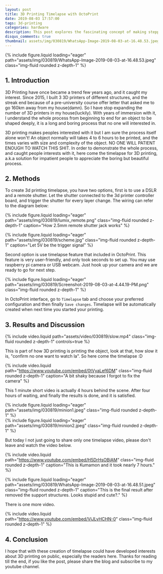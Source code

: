 ```yaml
---
layout: post
title: 3D Printing Timelapse with OctoPrint
date: 2019-08-03 17:57:00
tags: 3d-printing
categories: hardware
description: This post explores the fascinating concept of making stepper motors “sing” by controlling their movement to generate musical tones. It covers the physics behind the technique, the hardware setup using an Arduino and stepper motor drivers, and how MIDI signals are used to create music with repurposed 3D printer motors.
disqus_comments: true
thumbnail: assets/img/030819/WhatsApp-Image-2019-08-03-at-16.48.53.jpeg
---
```


{% include figure.liquid loading="eager" path="assets/img/030819/WhatsApp-Image-2019-08-03-at-16.48.53.jpeg" class="img-fluid rounded z-depth-1" %}

## 1\. Introduction

3D Printing have once became a trend few years ago, and it caught my interest. Since 2015, I built 3 3D printers of different structures, and the streak end because of a pre-university course offer letter that asked me to go 160km away from my house(damn). So I have stop expanding the number of 3D printers in my house(luckily). With years of immersion with it, I understand the whole process from beginning to end for an object to be shaped deeply, it is a long and boring process that no one will interested in.

3D printing makes peoples interested with it but I am sure the process itself alone won't! An object normally will takes 4 to 6 hours to be printed, and the times varies with size and complexity of the object. NO ONE WILL PATIENT ENOUGH TO WATCH THIS SHIT. In order to demonstrate the whole process, and caught people interests with it, here come the timelapse for 3D printing, a.k.a solution for impatient people to appreciate the boring but beautiful process.

## 2\. Methods

To create 3d printing timelapse, you have two options, first is to use a DSLR and a remote shutter. Let the shutter connected to the 3d printer controller board, and trigger the shutter for every layer change. The wiring can refer to the diagram below:

{% include figure.liquid loading="eager" path="assets/img/030819/lumix_remote.png" class="img-fluid rounded z-depth-1" caption="How 2.5mm remote shutter jack works" %}

{% include figure.liquid loading="eager" path="assets/img/030819/scheme.jpg" class="img-fluid rounded z-depth-1" caption="Let 5V be the trigger signal" %}

Second option is use timelapse feature that included in OctoPrint. This feature is very user-friendly, and only took seconds to set up. You may use raspberry pi camera or USB webcam. Just hook up your camera and we are ready to go for next step.

{% include figure.liquid loading="eager" path="assets/img/030819/Screenshot-2019-08-03-at-4.44.19-PM.png" class="img-fluid rounded z-depth-1" %}

In OctoPrint interface, go to `Timelapse` tab and choose your preferred configuration and then finally `Save changes`. Timelapse will be automatically created when next time you started your printing.

## 3\. Results and Discussion

{% include video.liquid path="assets/video/030819/slow.mp4" class="img-fluid rounded z-depth-1" controls=true %}

This is part of how 3D printing is printing the object, look at that, how slow it is, "confirm no one want to watch la". So here come the timelapse :D

{% include video.liquid path="https://www.youtube.com/embed/0tVyaLef6DM" class="img-fluid rounded z-depth-1" caption="A bit shaky because I forgot to fix the camera" %}

This 1 minute short video is actually 4 hours behind the scene. After four hours of waiting, and finally the results is done, and it is satisfied.

<div class="row mt-3">
    <div class="col-sm mt-3 mt-md-0">
        {% include figure.liquid loading="eager" path="assets/img/030819/minion1.jpeg" class="img-fluid rounded z-depth-1" %}
    </div>
    <div class="col-sm mt-3 mt-md-0">
        {% include figure.liquid loading="eager" path="assets/img/030819/minion2.jpeg" class="img-fluid rounded z-depth-1" %}
    </div>
</div>

But today I not just going to share only one timelapse video, please don't leave and watch the video below.

{% include video.liquid path="https://www.youtube.com/embed/H5DrHsOBjAM" class="img-fluid rounded z-depth-1" caption="This is Kumamon and it took nearly 7 hours." %}

{% include figure.liquid loading="eager" path="assets/img/030819/WhatsApp-Image-2019-08-03-at-16.48.51.jpeg" class="img-fluid rounded z-depth-1" caption="This is the final result after removed the support structures. Looks stupid and cute?." %}

There is one more video.

{% include video.liquid path="https://www.youtube.com/embed/VjJLyHCHN-0" class="img-fluid rounded z-depth-1" %}

## 4\. Conclusion

I hope that with these creation of timelapse could have developed interests about 3D printing on public, especially the readers here. Thanks for reading till the end, if you like the post, please share the blog and subscribe to my youtube channel.
